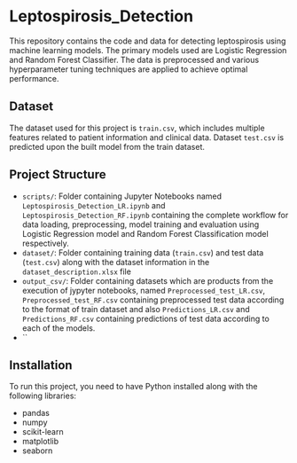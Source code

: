 # Leptospirosis_Detection

This repository contains the code and data for detecting leptospirosis using machine learning models. The primary models used are Logistic Regression and Random Forest Classifier. The data is preprocessed and various hyperparameter tuning techniques are applied to achieve optimal performance.

## Dataset

The dataset used for this project is `train.csv`, which includes multiple features related to patient information and clinical data. Dataset `test.csv` is predicted upon the built model from the train dataset.

## Project Structure

- `scripts/`: Folder containing Jupyter Notebooks named `Leptospirosis_Detection_LR.ipynb` and `Leptospirosis_Detection_RF.ipynb` containing the complete workflow for data loading, preprocessing, model training and evaluation using Logistic Regression model and Random Forest Classification model respectively.
- `dataset/`: Folder containing training data (`train.csv`) and test data (`test.csv`) along with the dataset information in the `dataset_description.xlsx` file
- `output_csv/`: Folder containing datasets which are products from the execution of jypyter notebooks, named `Preprocessed_test_LR.csv`, `Preprocessed_test_RF.csv` containing preprocessed test data according to the format of train dataset and also `Predictions_LR.csv` and `Predictions_RF.csv` containing predictions of test data according to each of the models.
- ``

## Installation

To run this project, you need to have Python installed along with the following libraries:

- pandas
- numpy
- scikit-learn
- matplotlib
- seaborn
